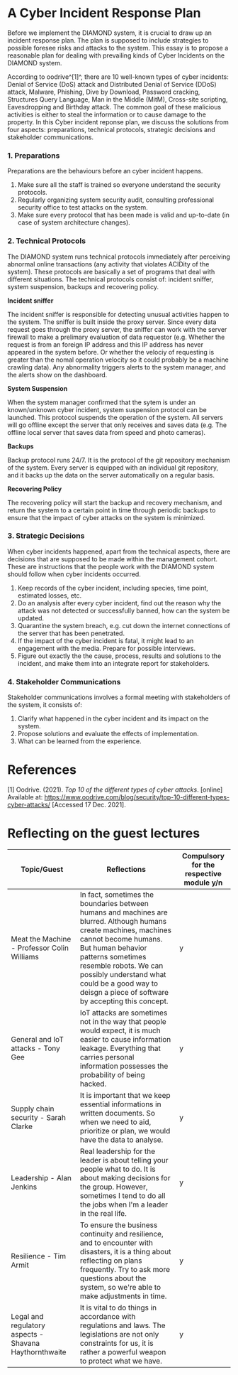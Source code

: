 # A Cyber Incident Response Plan

Before we implement the DIAMOND system, it is crucial to draw up an incident response plan. The plan is supposed to include strategies to possible foresee risks and attacks to the system. This essay is to propose a reasonable plan for dealing with prevailing kinds of Cyber Incidents on the DIAMOND system.

According to oodrive^[1]^, there are 10 well-known types of cyber incidents: Denial of Service (DoS) attack and Distributed Denial of Service (DDoS) attack, Malware, Phishing, Dive by Download, Password cracking, Structures Query Language, Man in the Middle (MitM), Cross-site scripting, Eavesdropping and Birthday attack. The common goal of these malicious activities is either to steal the information or to cause damage to the property. In this Cyber incident reponse plan, we discuss the solutions from four aspects: preparations, technical protocols, strategic decisions and stakeholder communications.

### 1. Preparations

Preparations are the behaviours before an cyber incident happens.

1. Make sure all the staff is trained so everyone understand the security protocols.
2. Regularly organizing system security audit, consulting professional security office to test attacks on the system.
3. Make sure every protocol that has been made is valid and up-to-date (in case of system architecture changes).

### 2. Technical Protocols

The DIAMOND system runs technical protocols immediately after perceiving abnormal online transactions (any activity that violates ACIDity of the system).  These protocols are basically a set of programs that deal with different situations. The technical protocols consist of: incident sniffer, system suspension, backups and recovering policy.

**Incident sniffer**

The incident sniffer is responsible for detecting unusual activities happen to the system. The sniffer is built inside the proxy server. Since every data request goes through the proxy server, the sniffer can work with the server firewall to make a prelimary evaluation of data requestor (e.g. Whether the request is from an foreign IP address and this IP address has never appeared in the system before. Or whether the velociy of requesting is greater than the nomal operation velocity so it could probably be a machine crawling data). Any abnormality triggers alerts to the system manager, and the alerts show on the dashboard.

**System Suspension**

When the system manager confirmed that the sytem is under an known/unknown cyber incident, system suspension protocol can be launched. This protocol suspends the operation of the system. All servers will go offline except the server that only receives and saves data (e.g. The offline local server that saves data from speed and photo cameras). 

**Backups**

Backup protocol runs 24/7. It is the protocol of the git repository mechanism of the system. Every server is equipped with an individual git repository, and it backs up the data on the server automatically on a regular basis.

**Recovering Policy**

The recovering policy will start the backup and recovery mechanism, and return the system to a certain point in time through periodic backups to ensure that the impact of cyber attacks on the system is minimized.

### 3. Strategic Decisions

When cyber incidents happened, apart from the technical aspects, there are decisions that are supposed to be made within the management cohort. These are instructions that the people work with the DIAMOND system should follow when cyber incidents occurred.

1. Keep records of the cyber incident, including species, time point, estimated losses, etc. 
2. Do an analysis after every cyber incident, find out the reason why the attack was not detected or successfully banned, how can the system be updated.
3. Quarantine the system breach, e.g. cut down the internet connections of the server that has been penetrated.
4. If the impact of the cyber incident is fatal, it might lead to an engagement with the media. Prepare for possible interviews.
5. Figure out exactly the the cause, process, results and solutions to the incident, and make them into an integrate report for stakeholders.

### 4. Stakeholder Communications

Stakeholder communications involves a formal meeting with stakeholders of the system, it consists of:

1. Clarify what happened in the cyber incident and its impact on the system.
2. Propose solutions and evaluate the effects of implementation.
3. What can be learned from the experience.

































# References

[1] Oodrive. (2021). *Top 10 of the different types of cyber attacks*. [online] Available at: https://www.oodrive.com/blog/security/top-10-different-types-cyber-attacks/ [Accessed 17 Dec. 2021].





# Reflecting on the guest lectures

| Topic/Guest                                            | Reflections                                                  | Compulsory for the respective module y/n |
| ------------------------------------------------------ | ------------------------------------------------------------ | ---------------------------------------- |
| Meat the Machine - Professor Colin Williams            | In fact, sometimes the boundaries between humans and machines are blurred. Although humans create machines, machines cannot become humans. But human behavior patterns sometimes resemble robots. We can possibly understand what could be a good way to deisgn a piece of software by accepting this concept. | y                                        |
| General and IoT attacks - Tony Gee                     | IoT attacks are sometimes not in the way that people would expect, it is much easier to cause information leakage. Everything that carries personal information possesses the probability of being hacked. | y                                        |
| Supply chain security - Sarah Clarke                   | It is important that we keep essential informations in written documents. So when we need to aid, prioritize or plan, we would have the data to analyse. | y                                        |
| Leadership - Alan Jenkins                              | Real leadership for the leader is about telling your people what to do. It is about making decisions for the group. However, sometimes I tend to do all the jobs when I'm a leader in the real life. | y                                        |
| Resilience - Tim Armit                                 | To ensure the business continuity and resilience, and to encounter with disasters, it is a thing about reflecting on plans frequently. Try to ask more questions about the system, so we're able to make adjustments in time. | y                                        |
| Legal and regulatory aspects - Shavana Haythornthwaite | It is vital to do things in accordance with regulations and laws. The legislations are not only constraints for us, it is rather a powerful weapon to protect what we have. | y                                        |

